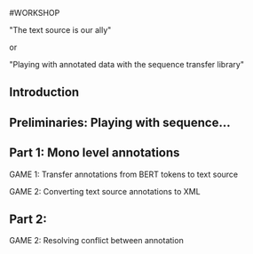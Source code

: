 #WORKSHOP


"The text source is our ally" 

or

"Playing with annotated data with the sequence transfer library"


## Introduction

## Preliminaries: Playing with sequence...


## Part 1: Mono level annotations 


GAME 1: 
Transfer annotations from BERT tokens to text source

GAME 2:
Converting text source annotations to XML


## Part 2: 

GAME 2: 
Resolving conflict between annotation 








